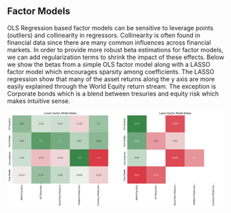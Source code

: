 ## Factor Models

OLS Regression based factor models can be sensitive to leverage points (outliers) and collinearity in regressors. Collinearity is often found in financial data since there are many common influences across financial markets. In order to provide more robust beta estimations for factor models, we can add regularization terms to shrink the impact of these effects. Below we show the betas from a simple OLS factor model along with a LASSO factor model which encourages sparsity among coefficients. The LASSO regression show that many of the asset returns along the y axis are more easily explained through the World Equity return stream. The exception is Corporate bonds which is a blend between tresuries and equity risk which makes intuitive sense.

![plot](https://github.com/kholmes42/Finance/blob/main/imgs/factcoef.png)

